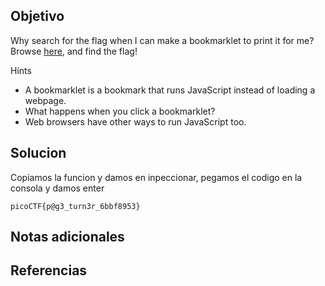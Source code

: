 ## Objetivo
Why search for the flag when I can make a bookmarklet to print it for me?
Browse [here](http://titan.picoctf.net:52614/), and find the flag!

Hints
- A bookmarklet is a bookmark that runs JavaScript instead of loading a webpage.
- What happens when you click a bookmarklet?
- Web browsers have other ways to run JavaScript too.

## Solucion

Copiamos la funcion y damos en inpeccionar, pegamos el codigo en la consola y damos enter

```
picoCTF{p@g3_turn3r_6bbf8953}
```

## Notas adicionales
## Referencias